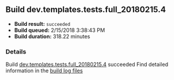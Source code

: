 ## Build dev.templates.tests.full_20180215.4
- **Build result:** `succeeded`
- **Build queued:** 2/15/2018 3:38:43 PM
- **Build duration:** 318.22 minutes
### Details
Build [dev.templates.tests.full_20180215.4](https://winappstudio.visualstudio.com/web/build.aspx?pcguid=a4ef43be-68ce-4195-a619-079b4d9834c2&builduri=vstfs%3a%2f%2f%2fBuild%2fBuild%2f25003) succeeded
Find detailed information in the [build log files](https://uwpctdiags.blob.core.windows.net/buildlogs/dev.templates.tests.full_20180215.4_logs.zip)
